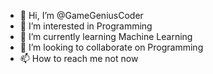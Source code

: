 - 👋 Hi, I’m @GameGeniusCoder
- 👀 I’m interested in Programming
- 🌱 I’m currently learning Machine Learning
- 💞️ I’m looking to collaborate on Programming
- 📫 How to reach me not now

<!---
GameGeniusCoder/GameGeniusCoder is a ✨ special ✨ repository because its `README.md` (this file) appears on your GitHub profile.
You can click the Preview link to take a look at your changes.
--->
